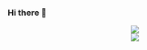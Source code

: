 ### Hi there 👋

<!--
**LongHe-CIT/LongHe-CIT** is a ✨ _special_ ✨ repository because its `README.md` (this file) appears on your GitHub profile.

Here are some ideas to get you started:

- 🔭 I’m currently working on ...
- 🌱 I’m currently learning ...
- 👯 I’m looking to collaborate on ...
- 🤔 I’m looking for help with ...
- 💬 Ask me about ...
- 📫 How to reach me: ...
- 😄 Pronouns: ...
- ⚡ Fun fact: ...
-->

<div align="center"> <img src="https://github-readme-streak-stats.herokuapp.com/?user=LongHe-CIT" /> </div>
<div align="center"> <img src="https://metrics.lecoq.io/LongHe-CIT?template=classic&config.timezone=Asia%2FShanghai"> </div>
